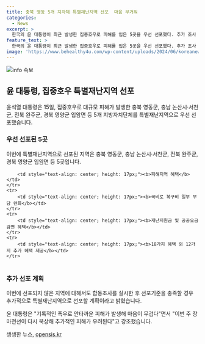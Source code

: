 ```yaml
---
title: 충북 영동 5개 지자체 특별재난지역 선포  마음 무거워
categories:
  - News
excerpt: >
  한국의 윤 대통령이 최근 발생한 집중호우로 피해를 입은 5곳을 우선 선포했다. 추가 조사 후에도 특별재난지역으로 선포할 계획이며, 이에 따라 해당 지역은 국비로 부담을 덜어볼 수 있고, 주민들은 각종 혜택을 받게 된다. 대통령은 피해를 당한 지역뿐만 아니라 전국적으로 대비를 강화하라고 당부했다.
feature_text: >
  한국의 윤 대통령이 최근 발생한 집중호우로 피해를 입은 5곳을 우선 선포했다. 추가 조사 후에도 특별재난지역으로 선포할 계획이며, 이에 따라 해당 지역은 국비로 부담을 덜어볼 수 있고, 주민들은 각종 혜택을 받게 된다. 대통령은 피해를 당한 지역뿐만 아니라 전국적으로 대비를 강화하라고 당부했다.
image: 'https://www.behealthy4u.com/wp-content/uploads/2024/06/koreanews.jpg'
---
```


<p><img src="https://www.behealthy4u.com/wp-content/uploads/2024/06/koreanews.jpg" alt="info 속보" /></p>

<h2 data-ke-size="size26">윤 대통령, 집중호우 특별재난지역 선포</h2>

<p data-ke-size="size16">윤석열 대통령은 15일, 집중호우로 대규모 피해가 발생한 충북 영동군, 충남 논산시·서천군, 전북 완주군, 경북 영양군 입암면 등 5개 지방자치단체를 특별재난지역으로 우선 선포했습니다.</p>

<h3 data-ke-size="size24">우선 선포된 5곳</h3>

<p data-ke-size="size16">이번에 특별재난지역으로 선포된 지역은 충북 영동군, 충남 논산시·서천군, 전북 완주군, 경북 영양군 입암면 등 5곳입니다.</p>

<table>
    <tr>

        <td style="text-align: center; height: 17px;"><b>피해지역 혜택</b></td>
    </tr>
    <tr>
        <td style="text-align: center; height: 17px;"><b>국비로 복구비 일부 부담 완화</b></td>
    </tr>
    <tr>
        <td style="text-align: center; height: 17px;"><b>재난지원금 및 공공요금 감면 혜택</b></td>
    </tr>
    <tr>
        <td style="text-align: center; height: 17px;"><b>18가지 혜택 외 12가지 추가 혜택 제공</b></td>
    </tr>
</table>

<h3 data-ke-size="size24">추가 선포 계획</h3>

<p data-ke-size="size16">이번에 선포되지 않은 지역에 대해서도 합동조사를 실시한 후 선포기준을 충족할 경우 추가적으로 특별재난지역으로 선포할 계획이라고 밝혔습니다.</p>

<p data-ke-size="size16">윤 대통령은 "기록적인 폭우로 안타까운 피해가 발생해 마음이 무겁다"면서 "이번 주 장마전선이 다시 북상해 추가적인 피해가 우려된다"고 강조했습니다.</p>
생생한 뉴스, <a href="https://opensis.kr" rel="dofollow">opensis.kr</a>


